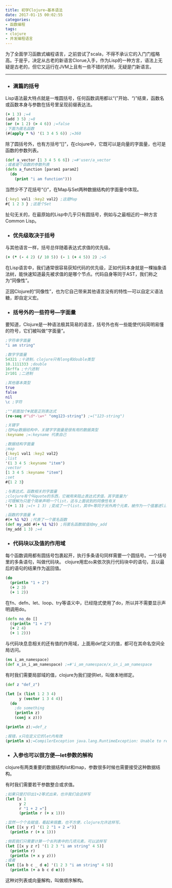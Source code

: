 ```yaml
---
title: 初学Clojure—基本语法
date: 2017-01-15 00:02:55
categories:
- 函数编程
tags:
- clojure
- 并发编程语言
---
```


为了全面学习函数式编程语言，之前尝试了scala，不得不承认它的入门门槛略高。于是乎，决定从古老的新语言Clorue入手，作为Lisp的一种方言，语法上无疑是古老的，但它又运行在JVM上且有一些不错的机制，无疑是门新语言。

---

- ### 满篇的括号

Lisp语法最大特点就是一堆圆括号，任何函数调用都以“(”开始、“)”结束，函数名或函数本身与参数在括号里呈现前缀表达法。

``` clojure
(+ 1 3) ;=4
(add 3 5) ;=8
(or (= 1 2) (> 4 6)) ;=false
;下面为匿名函数
(#(apply * %) '(1 3 4 5 6)) ;=360
```

除了圆括号外，也有方括号“[]”，在clojure中，它既可以是向量的字面量，也可是函数的参数列表。

``` clojure
(def a_vector [1 3 4 5 6 6]) ;=#'user/a_vector
;或者是个函数的参数列表
(defn a_function [param1 param2]
  (do
    (print "i am function")))
```

当然少不了花括号“{}”，在Map与Set两种数据结构的字面量中体现。

``` clojure
{:key1 val1 :key2 val2}	;这是Map
#{ 1 2 3 } ;这是个Set
```
扯句无关的，在最原始的Lisp中几乎只有圆括号，例如与之最相近的一种方言Common Lisp。

- ### 优先级取决于括号

与其他语言一样，括号总伴随着表达式求值的优先级。

``` clojure
(+ (* (- 4 2) (/ 10 5)) (- 1 (+ 4 5)) 2) ;=5
```
在Lisp语言中，我们通常很容易获知代码的优先级，正如代码本身就是一棵抽象语法树，能快速知道最先被求值的是哪个节点。代码自身等同于AST，我们称之为“同像性”。

正因Clojure的“同像性”，也为它自己带来其他语言没有的特性—可以自定义语法糖，即自定义宏。

- ### 括号外的一些符号—字面量

要知道，Clojure是一种语法极其简易的语言，括号外也有一些能使代码简明易懂的符号，它们被叫做“字面量”。

``` clojure
;字符串字面量
"i am string"

;数字字面量
54321 ;十进制，clojure只有long和double类型
10.1111333 ;double
16rffa ;十六进制
2r101 ;二进制

;其他基本类型
true
false
nil
\c ;字符

;""前面加个#就是正则表达式
(re-seq #"\d*-\w+" "omg123-string") ;=("123-string")

;关键字
;在Map数据结构中，关键字字面量是很有用的数据类型
:keyname ;=:keyname 代表自己

;数据结构字面量
;map
{:key1 val1 :key2 val2}
;list
'(1 3 4 5 :keyname "item")
;vector
[1 3 4 5 :keyname "item"]
;set
#{1 2 3}

;与表达式、函数相关的字面量
;clojure有个叫quote的东西，它被用来阻止表达式求值，其字面量为'
;可理解为只是个简单声明一个list，这与上面说到的同像性有关
'(+ 1 3) ;=(+ 1 3) ;变成了一个list，其中+等同于另外两个元素，被作为一个值塞进list中

;函数的字面量 #
#(+ %1 %2) ;代表了一个匿名函数
(def my_add #(+ %1 %2)) ;将匿名函数赋值给my_add
(my_add 1 3) ;=4
```

- ### 代码块以及值的作用域

每个函数调用都有圆括号包裹起开，执行多条语句同样需要一个圆括号。一个括号里的多条语句，叫做代码块。
clojure用宏`do`来依次执行代码块中的语句，且以最后的语句的结果作为返回值。
``` clojure
(do
  (println "1 + 2")
  (+ 2 3)
  (+ 1 2))
```

在fn、defn、let、loop、try等语义中，已经隐式使用了do，所以并不需要显示声明调用do。
``` clojure
(defn no_do []
  ((println "1 + 2")
  (+ 2 4)
  (+ 1 2)))
```

与代码块息息相关的还有值的作用域，上面用def定义的值，都可在其命名空间全局访问。
``` clojure
(ns i_am_namespace)
(def x_in_i_am_namespace) ;=#'i_am_namespace/x_in_i_am_namespace
```

有时我们需要局部域的值，clojure为我们提供let，叫做本地绑定。
``` clojure
(def z "def_z")

(let [x (list 1 2 3 4)
      y (vector 1 3 4 4)]
  (do
    ;do something
    (println z)
    (conj x z)))

(println z);=def_z

;报错，x只在定义它的let内有效
(println x);=CompilerException java.lang.RuntimeException: Unable to resolve symbol: x in this context
```

- ### 入参也可以很方便—let参数的解构

clojure有两类重要的数据结构list和map，参数很多时候也需要接受这种数据结构。

有时我们需要若干参数整合或求值。
``` clojure
;如果只是打印出1+2等式出来，也许我们会这样写
(let [x 1
      y 2
      r "1 + 2 ="]
      (println r (+ x 1)))

;显然一个个去赋值，看起来很蠢，也不方便，clojure允许这样写。
(let [[x y r] '(1 2 "1 + 2 =")]
  (println r (+ x 1)))

;倘若我们只需要计算一个长列表中的几项元素，可以这样写
(let [[x y z r] '(1 2 3 "i am string" 4 5)]
  (println r)
  (println (+ x y z)))
;或者
(let [[a b c _ d e] '(1 2 3 "i am string" 4 5)]
  (println (+ a b c d e)))
```
这种对列表或向量解构，叫做顺序解构。
